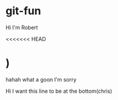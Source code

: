 # git-fun

Hi I'm Robert

<<<<<<< HEAD

















)
=======
hahah what a goon
I'm sorry

Hi I want this line to be at the bottom(chris)

